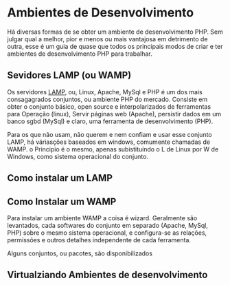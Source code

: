 # Ambientes de Desenvolvimento

Há diversas formas de se obter um ambiente de desenvolvimento PHP. Sem julgar qual a melhor, pior e menos ou mais vantajosa em detrimento de outra, esse é um guia de quase que todos os principais modos de criar e ter ambientes de desenvolvimento PHP para trabalhar.

## Sevidores LAMP (ou WAMP)

Os servidores [LAMP](https://pt.wikipedia.org/wiki/LAMP), ou, Linux, Apache, MySql e PHP é um dos mais consagagrados conjuntos, ou ambiente PHP do mercado. Consiste em obter o conjunto básico, open source e interpolarizados de ferramentas para Operação (linux), Servir páginas web (Apache), persistir dados em um banco sgbd (MySql) e claro, uma ferramenta de desenvolvimento (PHP).

Para os que não usam, não querem e nem confiam e usar esse conjunto LAMP, há váriasções baseados em windows, comumente chamadas de WAMP. o Principio é o mesmo, apenas subistituíndo o L de Linux por W de Windows, como sistema operacional do conjunto.

## Como instalar um LAMP

## Como Instalar um WAMP

Para instalar um ambiente WAMP a coisa é wizard. Geralmente são levantados, cada softwares do conjunto em separado (Apache, MySql, PHP) sobre o mesmo sistema operacional, e configura-se as relações, permissões e outros detalhes independente de cada ferramenta.

Alguns conjuntos, ou pacotes, são disponibilizados 

## Virtualziando Ambientes de desenvolvimento
